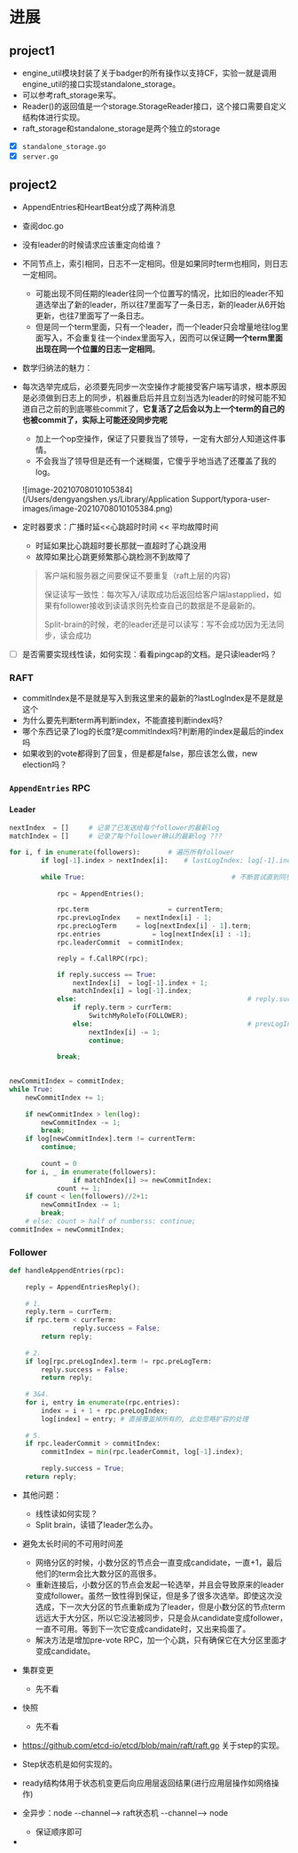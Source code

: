 # 进展
## project1
* engine_util模块封装了关于badger的所有操作以支持CF，实验一就是调用engine_util的接口实现standalone_storage。
* 可以参考raft_storage来写。
* Reader()的返回值是一个storage.StorageReader接口，这个接口需要自定义结构体进行实现。
* raft_storage和standalone_storage是两个独立的storage
- [x] `standalone_storage.go`
- [x] `server.go`

## project2

* AppendEntries和HeartBeat分成了两种消息

* 查阅doc.go

* 没有leader的时候请求应该重定向给谁？

* 不同节点上，索引相同，日志不一定相同。但是如果同时term也相同，则日志一定相同。

    * 可能出现不同任期的leader往同一个位置写的情况，比如旧的leader不知道选举出了新的leader，所以往7里面写了一条日志，新的leader从6开始更新，也往7里面写了一条日志。
    * 但是同一个term里面，只有一个leader，而一个leader只会增量地往log里面写入，不会重复往一个index里面写入，因而可以保证**同一个term里面出现在同一个位置的日志一定相同**。

* 数学归纳法的魅力：

* 每次选举完成后，必须要先同步一次空操作才能接受客户端写请求，根本原因是必须做到日志上的同步，机器重启后并且立刻当选为leader的时候可能不知道自己之前的到底哪些commit了，**它复活了之后会以为上一个term的自己的也被commit了，实际上可能还没同步完呢**

    *   加上一个op空操作，保证了只要我当了领导，一定有大部分人知道这件事情。
    *   不会我当了领导但是还有一个迷糊蛋，它傻乎乎地当选了还覆盖了我的log。

    ![image-20210708010105384](/Users/dengyangshen.ys/Library/Application Support/typora-user-images/image-20210708010105384.png)

* 定时器要求：广播时延<<心跳超时时间 << 平均故障时间

    * 时延如果比心跳超时要长那就一直超时了心跳没用
    * 故障如果比心跳更频繁那心跳检测不到故障了

    >   客户端和服务器之间要保证不要重复（raft上层的内容)
    >
    >   保证读写一致性：每次写入/读取成功后返回给客户端lastapplied，如果有follower接收到读请求则先检查自己的数据是不是最新的。
    >
    >   Split-brain的时候，老的leader还是可以读写：写不会成功因为无法同步，读会成功
-   [ ] 是否需要实现线性读，如何实现：看看pingcap的文档。是只读leader吗？

### RAFT
* commitIndex是不是就是写入到我这里来的最新的?lastLogIndex是不是就是这个
* 为什么要先判断term再判断index，不能直接判断index吗? 
* 哪个东西记录了log的长度?是commitIndex吗?判断用的index是最后的index吗
* 如果收到的vote都得到了回复，但是都是false，那应该怎么做，new election吗？



### `AppendEntries` RPC

#### Leader

```python
nextIndex  = [] 	# 记录了已发送给每个follower的最新log
matchIndex = []		# 记录了每个follower确认的最新log ???
```

```python
for i, f in enumerate(followers): 		# 遍历所有follower
		if log[-1].index > nextIndex[i]: 	# lastLogIndex: log[-1].index
      
        while True:										# 不断尝试直到同步成功
          
            rpc = AppendEntries();

            rpc.term 					= currentTerm;
            rpc.prevLogIndex 	= nextIndex[i] - 1;
            rpc.precLogTerm  	= log[nextIndex[i] - 1].term;
            rpc.entries				= log[nextIndex[i] : -1];
            rpc.leaderCommit  = commitIndex;

            reply = f.CallRPC(rpc);

            if reply.success == True:
                nextIndex[i]  = log[-1].index + 1;
                matchIndex[i] = log[-1].index;
            else: 											# reply.success == False
                if reply.term > currTerm:
                    SwitchMyRoleTo(FOLLOWER);
                else:										# prevLogIndex and prevLogTerm not match
                    nextIndex[i] -= 1;
                    continue;						

            break;
            
            
newCommitIndex = commitIndex;
while True:
  	newCommitIndex += 1;
    
    if newCommitIndex > len(log):
      	newCommitIndex -= 1;
      	break;
  	if log[newCommitIndex].term != currentTerm:
      	continue;
        
		count = 0
    for i, _ in enumerate(followers):
				if matchIndex[i] >= newCommitIndex:
          	count += 1;
    if count < len(followers)//2+1:
      	newCommitIndex -= 1;
        break;
    # else: count > half of numberss: continue;
commitIndex = newCommitIndex;
```

### Follower

```python
def handleAppendEntries(rpc):
  
  	reply = AppendEntriesReply();
    
    # 1.
    reply.term = currTerm;
  	if rpc.term < currTerm:
				reply.success = False;
        return reply;
      
    # 2. 
    if log[rpc.preLogIndex].term != rpc.preLogTerm:
      	reply.success = False;
        return reply;
      
    # 3&4.
    for i, entry in enumerate(rpc.entries):
      	index = i + 1 + rpc.preLogIndex;
        log[index] = entry; # 直接覆盖掉所有的, 此处忽略扩容的处理
        
    # 5.
    if rpc.leaderCommit > commitIndex:
      	commitIndex = min(rpc.leaderCommit, log[-1].index);
    
		reply.success = True;
    return reply;
```

*   其他问题：
    *   线性读如何实现？
    *   Split brain，读错了leader怎么办。
*   避免太长时间的不可用时间差
    *   网络分区的时候，小数分区的节点会一直变成candidate，一直+1，最后他们的term会比大数分区的高很多。
    *   重新连接后，小数分区的节点会发起一轮选举，并且会导致原来的leader变成follower。虽然一致性得到保证，但是多了很多次选举。即使这次没选成，下一次大分区的节点重新成为了leader，但是小数分区的节点term远远大于大分区，所以它没法被同步，只是会从candidate变成follower，一直不可用。等到下一次它变成candidate时，又出来捣蛋了。
    *   解决方法是增加pre-vote RPC，加一个心跳，只有确保它在大分区里面才变成candidate。

*   集群变更
    *   先不看
*   快照
    *   先不看
*   https://github.com/etcd-io/etcd/blob/main/raft/raft.go 关于step的实现。
*   Step状态机是如何实现的。
*   ready结构体用于状态机变更后向应用层返回结果(进行应用层操作如网络操作)
*   全异步：node --channel--> raft状态机 --channel--> node
    *   保证顺序即可
*   
